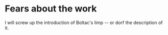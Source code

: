 # Fears about the work


I will screw up the introduction of Boltac's limp -- or dorf the description of it. 

